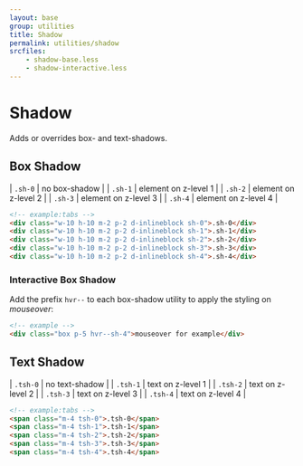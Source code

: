 ```yaml
---
layout: base
group: utilities
title: Shadow
permalink: utilities/shadow
srcfiles:
    - shadow-base.less
    - shadow-interactive.less
---
```


# Shadow

<p class="intro">Adds or overrides box- and text-shadows.</p>

## Box Shadow

| `.sh-0` | no box-shadow        |
| `.sh-1` | element on z-level 1 |
| `.sh-2` | element on z-level 2 |
| `.sh-3` | element on z-level 3 |
| `.sh-4` | element on z-level 4 |

```html
<!-- example:tabs -->
<div class="w-10 h-10 m-2 p-2 d-inlineblock sh-0">.sh-0</div>
<div class="w-10 h-10 m-2 p-2 d-inlineblock sh-1">.sh-1</div>
<div class="w-10 h-10 m-2 p-2 d-inlineblock sh-2">.sh-2</div>
<div class="w-10 h-10 m-2 p-2 d-inlineblock sh-3">.sh-3</div>
<div class="w-10 h-10 m-2 p-2 d-inlineblock sh-4">.sh-4</div>
```

### Interactive Box Shadow

Add the prefix `hvr--` to each box-shadow utility to apply the styling on *mouseover*:

```html
<!-- example -->
<div class="box p-5 hvr--sh-4">mouseover for example</div>
```

## Text Shadow

| `.tsh-0` | no text-shadow    |
| `.tsh-1` | text on z-level 1 |
| `.tsh-2` | text on z-level 2 |
| `.tsh-3` | text on z-level 3 |
| `.tsh-4` | text on z-level 4 |

```html
<!-- example:tabs -->
<span class="m-4 tsh-0">.tsh-0</span>
<span class="m-4 tsh-1">.tsh-1</span>
<span class="m-4 tsh-2">.tsh-2</span>
<span class="m-4 tsh-3">.tsh-3</span>
<span class="m-4 tsh-4">.tsh-4</span>
```
